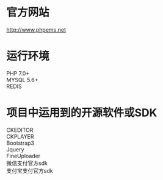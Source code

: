 # 官方网站
http://www.phpems.net  

# 运行环境
PHP 7.0+  
MYSQL 5.6+  
REDIS  

# 项目中运用到的开源软件或SDK
CKEDITOR  
CKPLAYER  
Bootstrap3  
Jquery  
FineUploader  
微信支付官方sdk  
支付宝支付官方sdk  